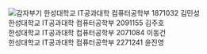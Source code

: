 ![감자부기](https://user-images.githubusercontent.com/119108596/219055154-33261f56-d889-444b-ad4e-17bfe5215e98.jpeg)
한성대학교 IT공과대학 컴퓨터공학부 1871032 김민성  
한성대학교 IT공과대학 컴퓨터공학부 2091155 김주호  
한성대학교 IT공과대학 컴퓨터공학부 2071084 이동건  
한성대학교 IT공과대학 컴퓨터공학부 2271241 윤진영

